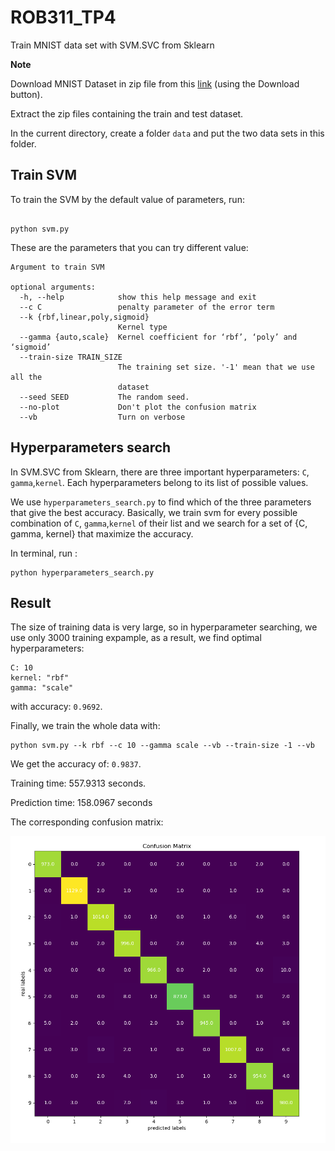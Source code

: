 # ROB311_TP4
Train MNIST data set with SVM.SVC from Sklearn

**Note** 

Download MNIST Dataset in zip file from this [link](https://www.kaggle.com/oddrationale/mnist-in-csv) (using the Download button).

Extract the zip files containing the train and test dataset.

In the current directory, create a folder ``data`` and put the two data sets in this folder. 
## Train SVM
To train the SVM by the default value of parameters, run:

```

python svm.py 
```
These are the parameters that you can try different value:

```
Argument to train SVM

optional arguments:
  -h, --help            show this help message and exit
  --c C                 penalty parameter of the error term
  --k {rbf,linear,poly,sigmoid}
                        Kernel type
  --gamma {auto,scale}  Kernel coefficient for ‘rbf’, ‘poly’ and ‘sigmoid’
  --train-size TRAIN_SIZE
                        The training set size. '-1' mean that we use all the
                        dataset
  --seed SEED           The random seed.
  --no-plot             Don't plot the confusion matrix
  --vb                  Turn on verbose

```


## Hyperparameters search

In SVM.SVC from Sklearn, there are three important hyperparameters:  `C`, `gamma`,`kernel`.
Each hyperparameters belong to its list of possible values.

We use `hyperparameters_search.py` to find which of the three parameters that give the best accuracy.
Basically, we train svm for every possible combination of `C`, `gamma`,`kernel` of their list and we search for a set of {C, gamma, kernel} that maximize the accuracy.

In terminal, run :
```
python hyperparameters_search.py
```

## Result

The size of training data is very large, so in hyperparameter searching, we use only 3000 training expample,
as a result, we find optimal hyperparameters:

```
C: 10
kernel: "rbf"
gamma: "scale"
```
with accuracy: `0.9692`.

Finally, we train the whole data with:
```
python svm.py --k rbf --c 10 --gamma scale --vb --train-size -1 --vb
``` 

We get the accuracy of: `0.9837`.

Training time: 557.9313 seconds.

Prediction time: 158.0967 seconds


The corresponding confusion matrix:

![](imgs/confusion_matrix.png)






